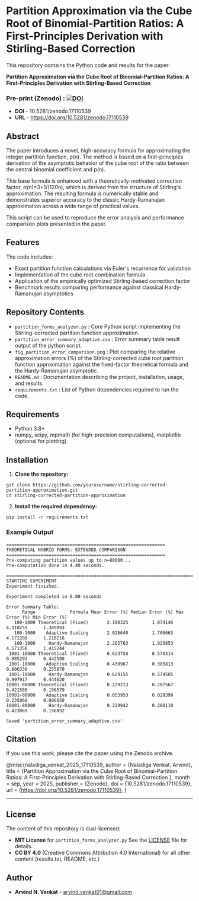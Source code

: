 # Partition Approximation via the Cube Root of Binomial-Partition Ratios: A First-Principles Derivation with Stirling-Based Correction

This repository contains the Python code and results for the paper:

**Partition Approximation via the Cube Root of Binomial-Partition Ratios: A First-Principles Derivation with Stirling-Based Correction**

### Pre-print (Zenodo) : [![DOI](https://zenodo.org/badge/DOI/10.5281/zenodo.17110539.svg)](https://doi.org/10.5281/zenodo.17110539)
* **DOI** - 10.5281/zenodo.17110539
* **URL** - https://doi.org/10.5281/zenodo.17110539


## Abstract
The paper introduces a novel, high-accuracy formula for approximating the integer partition function, p(n). 
The method is based on a first-principles derivation of the asymptotic behavior of the cube root of the ratio between the central binomial coefficient and p(n).

This base formula is enhanced with a theoretically-motivated correction factor, α(n)=3+1/(120n), which is derived from the structure of Stirling's approximation. The resulting formula is numerically stable and demonstrates superior accuracy to the classic Hardy-Ramanujan approximation across a wide range of practical values.

This script can be used to reproduce the error analysis and performance comparison plots presented in the paper.

## Features
The code includes:
- Exact partition function calculations via Euler's recurrence for validation
- Implementation of the cube root combination formula
- Application of the empirically optimized Stirling-based correction factor
- Benchmark results comparing performance against classical Hardy-Ramanujan asymptotics

## Repository Contents
* `partition_forms_analyzer.py` : Core Python script implementing the Stirling-corrected partition function approximation.
* `partition_error_summary_adaptive.csv` : Error summary table result output of the python script.
* `fig_partition_error_comparison.png` : Plot comparing the relative approximation errors (%) of the Stirling-corrected cube root partition function approximation against the fixed-factor theoretical formula and the Hardy-Ramanujan asymptotic.
* `README.md` : Documentation describing the project, installation, usage, and results.
* `requirements.txt` : List of Python dependencies required to run the code.

## Requirements
- Python 3.8+
- numpy, scipy, mpmath (for high-precision computations), matplotlib (optional for plotting)

## Installation

1.  **Clone the repository:**
  ```
git clone https://github.com/yourusername/stirling-corrected-partition-approximation.git
cd stirling-corrected-partition-approximation
```

2.  **Install the required dependency:**
```
pip install -r requirements.txt
```
    
### Example Output

```
============================================================
THEORETICAL HYBRID FORMS: EXTENDED COMPARISON
============================================================
Pre-computing partition values up to n=80000...
Pre-computation done in 4.40 seconds.

================================================================================
STARTING EXPERIMENT
Experiment finished.

Experiment completed in 0.00 seconds

Error Summary Table:
      Range             Formula Mean Error (%) Median Error (%) Max Error (%) Min Error (%)
   100-1000 Theoretical (Fixed)       2.190325         1.874146      4.310259      1.389893
   100-1000    Adaptive Scaling       2.026640         1.706663      4.172208      1.216216
   100-1000     Hardy-Ramanujan       2.265763         1.920853      4.571356      1.415244
 1001-10000 Theoretical (Fixed)       0.623758         0.570314      0.985293      0.442108
 1001-10000    Adaptive Scaling       0.439967         0.385813      0.806330      0.255870
 1001-10000     Hardy-Ramanujan       0.629155         0.574505      0.997917      0.444620
10001-80000 Theoretical (Fixed)       0.229213         0.207567      0.421586      0.156579
10001-80000    Adaptive Scaling       0.053953         0.029399      0.235068      0.000850
10001-80000     Hardy-Ramanujan       0.229942         0.208118      0.423869      0.156892

Saved 'partition_error_summary_adaptive.csv'
```


## Citation

If you use this work, please cite the paper using the Zenodo archive.

@misc{naladiga_venkat_2025_17110539,
  author       = {Naladiga Venkat, Arvind},
  title        = {Partition Approximation via the Cube Root of
                   Binomial-Partition Ratios: A First-Principles
                   Derivation with Stirling-Based Correction
                  },
  month        = sep,
  year         = 2025,
  publisher    = {Zenodo},
  doi          = {10.5281/zenodo.17110539},
  url          = {https://doi.org/10.5281/zenodo.17110539},
}

---

## License

The content of this repository is dual-licensed:

- **MIT License** for `partition_forms_analyzer.py` See the [LICENSE](LICENSE) file for details.
- **CC BY 4.0** (Creative Commons Attribution 4.0 International) for all other content (results.txt, README, etc.)



## Author

- **Arvind N. Venkat** - [arvind.venkat01@gmail.com](mailto:arvind.venkat01@gmail.com)
